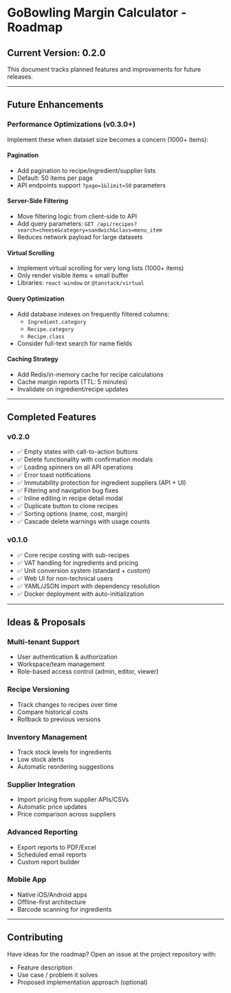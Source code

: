 # GoBowling Margin Calculator - Roadmap

## Current Version: 0.2.0

This document tracks planned features and improvements for future releases.

---

## Future Enhancements

### Performance Optimizations (v0.3.0+)

Implement these when dataset size becomes a concern (1000+ items):

#### Pagination
- Add pagination to recipe/ingredient/supplier lists
- Default: 50 items per page
- API endpoints support `?page=1&limit=50` parameters

#### Server-Side Filtering
- Move filtering logic from client-side to API
- Add query parameters: `GET /api/recipes?search=cheese&category=sandwich&class=menu_item`
- Reduces network payload for large datasets

#### Virtual Scrolling
- Implement virtual scrolling for very long lists (1000+ items)
- Only render visible items + small buffer
- Libraries: `react-window` or `@tanstack/virtual`

#### Query Optimization
- Add database indexes on frequently filtered columns:
  - `Ingredient.category`
  - `Recipe.category`
  - `Recipe.class`
- Consider full-text search for name fields

#### Caching Strategy
- Add Redis/in-memory cache for recipe calculations
- Cache margin reports (TTL: 5 minutes)
- Invalidate on ingredient/recipe updates

---

## Completed Features

### v0.2.0
- ✅ Empty states with call-to-action buttons
- ✅ Delete functionality with confirmation modals
- ✅ Loading spinners on all API operations
- ✅ Error toast notifications
- ✅ Immutability protection for ingredient suppliers (API + UI)
- ✅ Filtering and navigation bug fixes
- ✅ Inline editing in recipe detail modal
- ✅ Duplicate button to clone recipes
- ✅ Sorting options (name, cost, margin)
- ✅ Cascade delete warnings with usage counts

### v0.1.0
- ✅ Core recipe costing with sub-recipes
- ✅ VAT handling for ingredients and pricing
- ✅ Unit conversion system (standard + custom)
- ✅ Web UI for non-technical users
- ✅ YAML/JSON import with dependency resolution
- ✅ Docker deployment with auto-initialization

---

## Ideas & Proposals

### Multi-tenant Support
- User authentication & authorization
- Workspace/team management
- Role-based access control (admin, editor, viewer)

### Recipe Versioning
- Track changes to recipes over time
- Compare historical costs
- Rollback to previous versions

### Inventory Management
- Track stock levels for ingredients
- Low stock alerts
- Automatic reordering suggestions

### Supplier Integration
- Import pricing from supplier APIs/CSVs
- Automatic price updates
- Price comparison across suppliers

### Advanced Reporting
- Export reports to PDF/Excel
- Scheduled email reports
- Custom report builder

### Mobile App
- Native iOS/Android apps
- Offline-first architecture
- Barcode scanning for ingredients

---

## Contributing

Have ideas for the roadmap? Open an issue at the project repository with:
- Feature description
- Use case / problem it solves
- Proposed implementation approach (optional)
